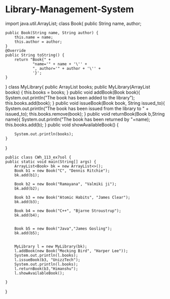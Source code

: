 # Library-Management-System
import java.util.ArrayList;
class Book{
    public String name, author;

    public Book(String name, String author) {
        this.name = name;
        this.author = author;
    }
    @Override
    public String toString() {
        return "Book{" +
                "name='" + name + '\'' +
                ", author='" + author + '\'' +
                '}';
    }
}
class MyLibrary{
    public ArrayList<Book> books;
    public MyLibrary(ArrayList<Book> books) {
        this.books = books;
    }
    public void addBook(Book book){
        System.out.println("The book has been added to the library");
        this.books.add(book);
    }
    public void issueBook(Book book, String issued_to){
        System.out.println("The book has been issued from the library to " + issued_to);
        this.books.remove(book);
    }
    public void returnBook(Book b,String name){
        System.out.println("The book has been returned by "+name);
        this.books.add(b);
    }
    public void showAvailableBook()
    {
        
        System.out.println(books);
    }
}

    public class CWh_113_ex7sol {
    public static void main(String[] args) {
        ArrayList<Book> bk = new ArrayList<>();
        Book b1 = new Book("C", "Dennis Ritchie");
        bk.add(b1);

        Book b2 = new Book("Ramayana", "Valmiki ji");
        bk.add(b2);

        Book b3 = new Book("Atomic Habits", "James Clear");
        bk.add(b3);

        Book b4 = new Book("C++", "Bjarne Stroustrup");
        bk.add(b4);


        Book b5 = new Book("Java","James Gosling");
        bk.add(b5);


        MyLibrary l = new MyLibrary(bk);
        l.addBook(new Book("Mocking Bird", "Harper Lee"));
        System.out.println(l.books);
        l.issueBook(b3, "UnizzTech");
        System.out.println(l.books);
        l.returnBook(b3,"Himanshu");
        l.showAvailableBook();

    }
}
